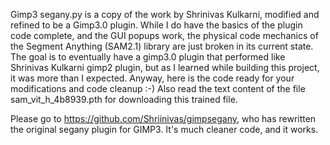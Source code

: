 Gimp3 segany.py is a copy of the work by Shrinivas Kulkarni, modified and refined to be a Gimp3.0 plugin.  While I do have the basics of the plugin code complete, and the GUI popups work, the physical code mechanics of the Segment Anything (SAM2.1) library are just broken in its current state.   The goal is to eventually have a gimp3.0 plugin that performed like Shrinivas Kulkarni gimp2 plugin, but as I learned while building this project, it was more than I expected.  Anyway, here is the code ready for your modifications and code cleanup :-)   Also read the text content of the file sam_vit_h_4b8939.pth for downloading this trained file.  

Please go to https://github.com/Shriinivas/gimpsegany, who has rewritten the original segany plugin for GIMP3.  It's much cleaner code, and it works.

